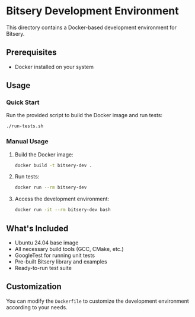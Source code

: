 # Bitsery Development Environment

This directory contains a Docker-based development environment for Bitsery.

## Prerequisites

- Docker installed on your system

## Usage

### Quick Start

Run the provided script to build the Docker image and run tests:

```bash
./run-tests.sh
```

### Manual Usage

1. Build the Docker image:
   ```bash
   docker build -t bitsery-dev .
   ```

2. Run tests:
   ```bash
   docker run --rm bitsery-dev
   ```

3. Access the development environment:
   ```bash
   docker run -it --rm bitsery-dev bash
   ```

## What's Included

- Ubuntu 24.04 base image
- All necessary build tools (GCC, CMake, etc.)
- GoogleTest for running unit tests
- Pre-built Bitsery library and examples
- Ready-to-run test suite

## Customization

You can modify the `Dockerfile` to customize the development environment according to your needs.